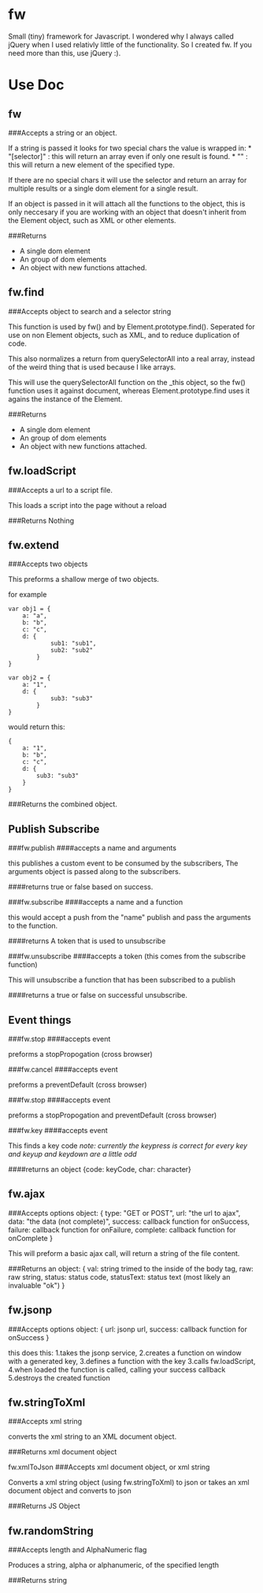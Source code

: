 fw
==

Small (tiny) framework for Javascript. I wondered why I always called jQuery when I used relativly little of the functionality. So I created fw. If you need more than this, use jQuery :).

Use Doc
==

fw
--

###Accepts
a string or an object.

If a string is passed it looks for two special chars the value is wrapped in:
	*	"[selector]" : this will return an array even if only one result is found.
	*	"<elementType>" : this will return a new element of the specified type.

If there are no special chars it will use the selector and return an array for multiple results or a single dom element for a single result.

If an object is passed in it will attach all the functions to the object, this is only neccesary if you are working with an object that doesn't inherit from the Element object, such as XML or other elements.

###Returns
*	A single dom element
*	An group of dom elements
*	An object with new functions attached.

fw.find
-------
###Accepts
object to search and a selector string

This function is used by fw() and by Element.prototype.find(). Seperated for use on non Element objects, such as XML, and to reduce duplication of code.

This also normalizes a return from querySelectorAll into a real array, instead of the weird thing that is used because I like arrays.

This will use the querySelectorAll function on the _this object, so the fw() function uses it against document, whereas Element.prototype.find uses it agains the instance of the Element.

###Returns
*	A single dom element
*	An group of dom elements
*	An object with new functions attached.

fw.loadScript
-------------
###Accepts
a url to a script file.

This loads a script into the page without a reload

###Returns
Nothing

fw.extend
---------
###Accepts
two objects

This preforms a shallow merge of two objects.

for example

	var obj1 = {
		a: "a",
		b: "b",
		c: "c",
		d: {
				sub1: "sub1",
				sub2: "sub2"
			}
	}

	var obj2 = {
		a: "1",
		d: {
				sub3: "sub3"
			}
	}

would return this:

	{
		a: "1",
		b: "b",
		c: "c",
		d: {
			sub3: "sub3"
		}
	}

###Returns
the combined object.

Publish Subscribe
-----------------

###fw.publish
####accepts
a name and arguments

this publishes a custom event to be consumed by the subscribers, The arguments object is passed along to the subscribers.

####returns
true or false based on success.

###fw.subscribe
####accepts
a name and a function

this would accept a push from the "name" publish and pass the arguments to the function.

####returns
A token that is used to unsubscribe

###fw.unsubscribe
####accepts
a token (this comes from the subscribe function)

This will unsubscribe a function that has been subscribed to a publish

####returns
a true or false on successful unsubscribe.

Event things
------------

###fw.stop
####accepts
event

preforms a stopPropogation (cross browser)

###fw.cancel
####accepts
event

preforms a preventDefault (cross browser)

###fw.stop
####accepts
event

preforms a stopPropogation and preventDefault (cross browser)

###fw.key
####accepts
event

This finds a key code
*note: currently the keypress is correct for every key and keyup and keydown are a little odd*

####returns
an object {code: keyCode, char: character}

fw.ajax
-------
###Accepts
options object:
	{
		type: "GET or POST",
		url: "the url to ajax",
		data: "the data (not complete)",
		success: callback function for onSuccess,
		failure: callback function for onFailure,
		complete: callback function for onComplete
	}

This will preform a basic ajax call, will return a string of the file content.

###Returns
an object:
	{
		val: string trimed to the inside of the body tag,
		raw: raw string,
		status: status code,
		statusText: status text (most likely an invaluable "ok")
	}

fw.jsonp
--------
###Accepts
options object:
	{
		url: jsonp url,
		success: callback function for onSuccess
	}

this does this:
1.takes the jsonp service,
2.creates a function on window with a generated key,
3.defines a function with the key
3.calls fw.loadScript,
4.when loaded the function is called, calling your success callback
5.destroys the created function

fw.stringToXml
--------------
###Accepts
xml string

converts the xml string to an XML document object.

###Returns
xml document object

fw.xmlToJson
###Accepts
xml document object, or xml string

Converts a xml string object (using fw.stringToXml) to json or takes an xml document object and converts to json

###Returns
JS Object

fw.randomString
---------------
###Accepts
length and AlphaNumeric flag

Produces a string, alpha or alphanumeric, of the specified length

###Returns
string

